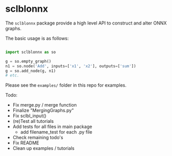 # sclblonnx
The `sclblonnx` package provide a high level API to construct and alter ONNX graphs.

The basic usage is as follows:
```python

import sclblonnx as so

g = so.empty_graph()
n1 = so.node('Add', inputs=['x1', 'x2'], outputs=['sum'])
g = so.add_node(g, n1)
# etc.

```
Please see the `examples/` folder in this repo for examples.

Todo:

- Fix merge.py / merge function
- Finalize "MergingGraphs.py"
- Fix sclbl_input()
- (re)Test all tutorials
- Add tests for all files in main package
  - add filename_test for each .py file
- Check remaining todo's
- Fix README
- Clean up examples / tutorials